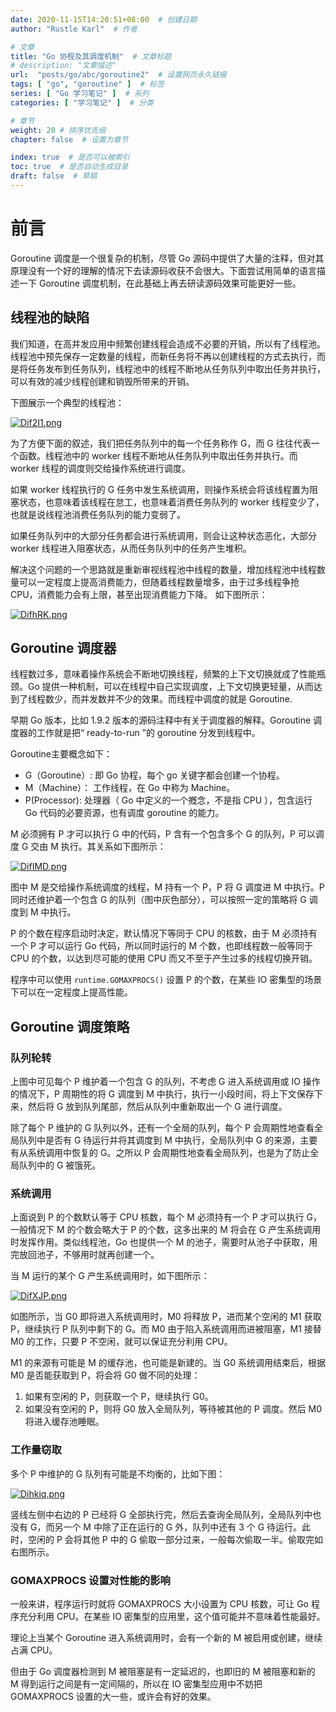 ```yaml
---
date: 2020-11-15T14:20:51+08:00  # 创建日期
author: "Rustle Karl"  # 作者

# 文章
title: "Go 协程及其调度机制"  # 文章标题
# description: "文章描述"
url:  "posts/go/abc/goroutine2"  # 设置网页永久链接
tags: [ "go", "goroutine" ]  # 标签
series: [ "Go 学习笔记" ]  # 系列
categories: [ "学习笔记" ]  # 分类

# 章节
weight: 20 # 排序优先级
chapter: false  # 设置为章节

index: true  # 是否可以被索引
toc: true  # 是否自动生成目录
draft: false  # 草稿
---
```


# 前言

Goroutine 调度是一个很复杂的机制，尽管 Go 源码中提供了大量的注释，但对其原理没有一个好的理解的情况下去读源码收获不会很大。下面尝试用简单的语言描述一下 Goroutine 调度机制，在此基础上再去研读源码效果可能更好一些。

## 线程池的缺陷

我们知道，在高并发应用中频繁创建线程会造成不必要的开销，所以有了线程池。线程池中预先保存一定数量的线程，而新任务将不再以创建线程的方式去执行，而是将任务发布到任务队列，线程池中的线程不断地从任务队列中取出任务并执行，可以有效的减少线程创建和销毁所带来的开销。

下图展示一个典型的线程池：

[![Dif2I1.png](https://s3.ax1x.com/2020/11/15/Dif2I1.png)](https://imgchr.com/i/Dif2I1)

为了方便下面的叙述，我们把任务队列中的每一个任务称作 G，而 G 往往代表一个函数。线程池中的 worker 线程不断地从任务队列中取出任务并执行。而 worker 线程的调度则交给操作系统进行调度。

如果 worker 线程执行的 G 任务中发生系统调用，则操作系统会将该线程置为阻塞状态，也意味着该线程在怠工，也意味着消费任务队列的 worker 线程变少了，也就是说线程池消费任务队列的能力变弱了。

如果任务队列中的大部分任务都会进行系统调用，则会让这种状态恶化，大部分 worker 线程进入阻塞状态，从而任务队列中的任务产生堆积。

解决这个问题的一个思路就是重新审视线程池中线程的数量，增加线程池中线程数量可以一定程度上提高消费能力，但随着线程数量增多，由于过多线程争抢 CPU，消费能力会有上限，甚至出现消费能力下降。 如下图所示：

[![DifhRK.png](https://s3.ax1x.com/2020/11/15/DifhRK.png)](https://imgchr.com/i/DifhRK)

## Goroutine 调度器

线程数过多，意味着操作系统会不断地切换线程，频繁的上下文切换就成了性能瓶颈。Go 提供一种机制，可以在线程中自己实现调度，上下文切换更轻量，从而达到了线程数少，而并发数并不少的效果。而线程中调度的就是 Goroutine.

早期 Go 版本，比如 1.9.2 版本的源码注释中有关于调度器的解释。Goroutine 调度器的工作就是把“ ready-to-run ”的 goroutine 分发到线程中。

Goroutine主要概念如下：

- G（Goroutine）: 即 Go 协程，每个 go 关键字都会创建一个协程。
- M（Machine）： 工作线程，在 Go 中称为 Machine。
- P(Processor): 处理器（ Go 中定义的一个摡念，不是指 CPU ），包含运行 Go 代码的必要资源，也有调度 goroutine 的能力。

M 必须拥有 P 才可以执行 G 中的代码，P 含有一个包含多个 G 的队列，P 可以调度 G 交由 M 执行。其关系如下图所示：

[![DifIMD.png](https://s3.ax1x.com/2020/11/15/DifIMD.png)](https://imgchr.com/i/DifIMD)

图中 M 是交给操作系统调度的线程，M 持有一个 P，P 将 G 调度进 M 中执行。P 同时还维护着一个包含 G 的队列（图中灰色部分），可以按照一定的策略将 G 调度到 M 中执行。

P 的个数在程序启动时决定，默认情况下等同于 CPU 的核数，由于 M 必须持有一个 P 才可以运行 Go 代码，所以同时运行的 M 个数，也即线程数一般等同于 CPU 的个数，以达到尽可能的使用 CPU 而又不至于产生过多的线程切换开销。

程序中可以使用 `runtime.GOMAXPROCS()` 设置 P 的个数，在某些 IO 密集型的场景下可以在一定程度上提高性能。

## Goroutine 调度策略

### 队列轮转

上图中可见每个 P 维护着一个包含 G 的队列，不考虑 G 进入系统调用或 IO 操作的情况下，P 周期性的将 G 调度到 M 中执行，执行一小段时间，将上下文保存下来，然后将 G 放到队列尾部，然后从队列中重新取出一个 G 进行调度。

除了每个 P 维护的 G 队列以外，还有一个全局的队列，每个 P 会周期性地查看全局队列中是否有 G 待运行并将其调度到 M 中执行，全局队列中 G 的来源，主要有从系统调用中恢复的 G。之所以 P 会周期性地查看全局队列，也是为了防止全局队列中的 G 被饿死。

### 系统调用

上面说到 P 的个数默认等于 CPU 核数，每个 M 必须持有一个 P 才可以执行 G，一般情况下 M 的个数会略大于 P 的个数，这多出来的 M 将会在 G 产生系统调用时发挥作用。类似线程池，Go 也提供一个 M 的池子，需要时从池子中获取，用完放回池子，不够用时就再创建一个。

当 M 运行的某个 G 产生系统调用时，如下图所示：

[![DifXJP.png](https://s3.ax1x.com/2020/11/15/DifXJP.png)](https://imgchr.com/i/DifXJP)

如图所示，当 G0 即将进入系统调用时，M0 将释放 P，进而某个空闲的 M1 获取 P，继续执行 P 队列中剩下的 G。而 M0 由于陷入系统调用而进被阻塞，M1 接替 M0 的工作，只要 P 不空闲，就可以保证充分利用 CPU。

M1 的来源有可能是 M 的缓存池，也可能是新建的。当 G0 系统调用结束后，根据 M0 是否能获取到 P，将会将 G0 做不同的处理：

1. 如果有空闲的 P，则获取一个 P，继续执行 G0。
2. 如果没有空闲的 P，则将 G0 放入全局队列，等待被其他的 P 调度。然后 M0 将进入缓存池睡眠。

### 工作量窃取

多个 P 中维护的 G 队列有可能是不均衡的，比如下图：

[![Dihkiq.png](https://s3.ax1x.com/2020/11/15/Dihkiq.png)](https://imgchr.com/i/Dihkiq)

竖线左侧中右边的 P 已经将 G 全部执行完，然后去查询全局队列，全局队列中也没有 G，而另一个 M 中除了正在运行的 G 外，队列中还有 3 个 G 待运行。此时，空闲的 P 会将其他 P 中的 G 偷取一部分过来，一般每次偷取一半。偷取完如右图所示。

### GOMAXPROCS 设置对性能的影响

一般来讲，程序运行时就将 GOMAXPROCS 大小设置为 CPU 核数，可让 Go 程序充分利用 CPU。在某些 IO 密集型的应用里，这个值可能并不意味着性能最好。

理论上当某个 Goroutine 进入系统调用时，会有一个新的 M 被启用或创建，继续占满 CPU。

但由于 Go 调度器检测到 M 被阻塞是有一定延迟的，也即旧的 M 被阻塞和新的 M 得到运行之间是有一定间隔的，所以在 IO 密集型应用中不妨把 GOMAXPROCS 设置的大一些，或许会有好的效果。
